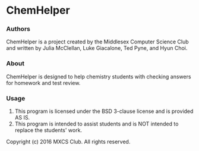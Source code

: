 # __ChemHelper__

### Authors
ChemHelper is a project created by the Middlesex Computer Science Club and written by Julia McClellan, Luke Giacalone,
Ted Pyne, and Hyun Choi.

### About
ChemHelper is designed to help chemistry students with checking answers for homework and test review.

### Usage
1. This program is licensed under the BSD 3-clause license and is provided AS IS.
2. This program is intended to assist students and is NOT intended to replace the students' work.

Copyright (c) 2016 MXCS Club. All rights reserved.
